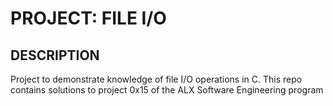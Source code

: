 # PROJECT: FILE I/O

## DESCRIPTION
Project to demonstrate knowledge of file I/O operations in C. This repo contains solutions to project 0x15 of the ALX Software Engineering program
